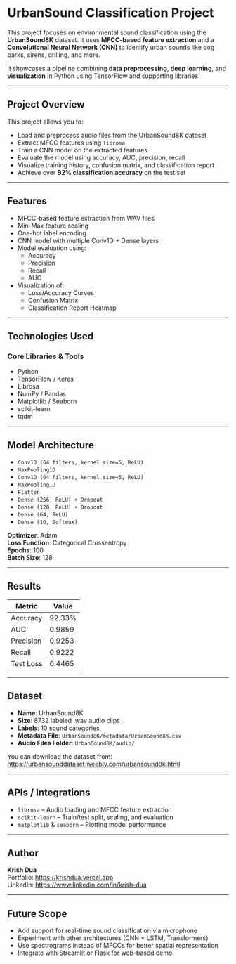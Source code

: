 # UrbanSound Classification Project

This project focuses on environmental sound classification using the **UrbanSound8K** dataset. It uses **MFCC-based feature extraction** and a **Convolutional Neural Network (CNN)** to identify urban sounds like dog barks, sirens, drilling, and more.

It showcases a pipeline combining **data preprocessing**, **deep learning**, and **visualization** in Python using TensorFlow and supporting libraries.

---

## Project Overview

This project allows you to:

- Load and preprocess audio files from the UrbanSound8K dataset
- Extract MFCC features using `librosa`
- Train a CNN model on the extracted features
- Evaluate the model using accuracy, AUC, precision, recall
- Visualize training history, confusion matrix, and classification report
- Achieve over **92% classification accuracy** on the test set

---

## Features

- MFCC-based feature extraction from WAV files
- Min-Max feature scaling
- One-hot label encoding
- CNN model with multiple Conv1D + Dense layers
- Model evaluation using:
  - Accuracy
  - Precision
  - Recall
  - AUC
- Visualization of:
  - Loss/Accuracy Curves
  - Confusion Matrix
  - Classification Report Heatmap

---

## Technologies Used

### Core Libraries & Tools

- Python
- TensorFlow / Keras
- Librosa
- NumPy / Pandas
- Matplotlib / Seaborn
- scikit-learn
- tqdm

---

## Model Architecture

- `Conv1D (64 filters, kernel size=5, ReLU)`
- `MaxPooling1D`
- `Conv1D (64 filters, kernel size=5, ReLU)`
- `MaxPooling1D`
- `Flatten`
- `Dense (256, ReLU) + Dropout`
- `Dense (128, ReLU) + Dropout`
- `Dense (64, ReLU)`
- `Dense (10, Softmax)`

**Optimizer**: Adam  
**Loss Function**: Categorical Crossentropy  
**Epochs**: 100  
**Batch Size**: 128

---

## Results

| Metric       | Value         |
|--------------|---------------|
| Accuracy     | 92.33%        |
| AUC          | 0.9859        |
| Precision    | 0.9253        |
| Recall       | 0.9222        |
| Test Loss    | 0.4465        |

---

## Dataset

- **Name**: UrbanSound8K  
- **Size**: 8732 labeled .wav audio clips  
- **Labels**: 10 sound categories  
- **Metadata File**: `UrbanSound8K/metadata/UrbanSound8K.csv`  
- **Audio Files Folder**: `UrbanSound8K/audio/`

You can download the dataset from:  
https://urbansounddataset.weebly.com/urbansound8k.html

---

## APIs / Integrations

- `librosa` – Audio loading and MFCC feature extraction  
- `scikit-learn` – Train/test split, scaling, and evaluation  
- `matplotlib` & `seaborn` – Plotting model performance  

---

## Author

**Krish Dua**  
Portfolio: https://krishdua.vercel.app  
LinkedIn: https://www.linkedin.com/in/krish-dua

---

## Future Scope

- Add support for real-time sound classification via microphone
- Experiment with other architectures (CNN + LSTM, Transformers)
- Use spectrograms instead of MFCCs for better spatial representation
- Integrate with Streamlit or Flask for web-based demo
